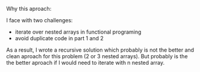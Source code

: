 Why this aproach:

I face with two challenges:
  - iterate over nested arrays in functional programing
  - avoid duplicate code in part 1 and 2

As a result, I wrote a recursive solution which probably is not the better and clean aproach for this problem (2 or 3 nested arrays). But probably is the the better aproach if I would need to iterate with n nested array.
